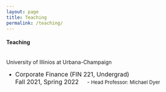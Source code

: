 ```yaml
---
layout: page
title: Teaching
permalink: /teaching/
---
```

  
#### **Teaching** <br>
\
University of Illinios at Urbana-Champaign<br> 
  * <font size="3"> Corporate Finance (FIN 221, Undergrad) &emsp;&emsp;&emsp;&emsp;&emsp;&emsp;&emsp;&emsp;&emsp; Fall 2021, Spring 2022 </font>
   &emsp; - <font size="2"> Head Professor: Michael Dyer &emsp;&emsp;&emsp;&emsp;&emsp;&emsp;&emsp;&emsp;&emsp; </font>
